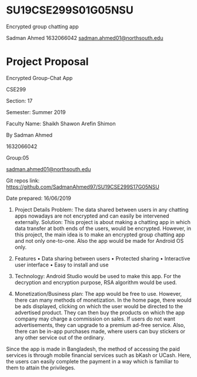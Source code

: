 # SU19CSE299S01G05NSU
Encrypted group chatting app

Sadman Ahmed 
1632066042
sadman.ahmed01@northsouth.edu



# Project Proposal

Encrypted Group-Chat App

CSE299

Section: 17

Semester: Summer 2019

Faculty Name: Shaikh Shawon Arefin Shimon


By
Sadman Ahmed

1632066042

Group:05

sadman.ahmed01@northsouth.edu

Git repos link: https://github.com/SadmanAhmed97/SU19CSE299S17G05NSU

Date prepared: 16/06/2019



1.	Project Details
Problem: The data shared between users in any chatting apps nowadays are not encrypted and can easily be intervened externally.
Solution: This project is about making a chatting app in which data transfer at both ends of the users, would be encrypted. However, in this project, the main idea is to make an encrypted group chatting app and not only one-to-one. Also the app would be made for Android OS only. 

2.	Features
•	Data sharing between users 
•	Protected sharing
•	Interactive user interface
•	Easy to install and use

3.	Technology: Android Studio would be used to make this app. For the decryption and encryption purpose, RSA algorithm would be used.

4.	Monetization/Business plan: The app would be free to use. However, there can many methods of monetization. In the home page, there would be ads displayed, clicking on which the user would be directed to the advertised product. They can then buy the products on which the app company may charge a commission on sales. If users do not want advertisements, they can upgrade to a premium ad-free service. Also, there can be in-app purchases made, where users can buy stickers or any other service out of the ordinary.

Since the app is made in Bangladesh, the method of accessing the paid services is through mobile financial services such as bKash or UCash. Here, the users can easily complete the payment in a way which is familiar to them to attain the privileges.
